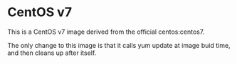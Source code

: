 # CentOS v7
This is a CentOS v7 image derived from the official centos:centos7.

The only change to this image is that it calls yum update at image buid time,
and then cleans up after itself.

